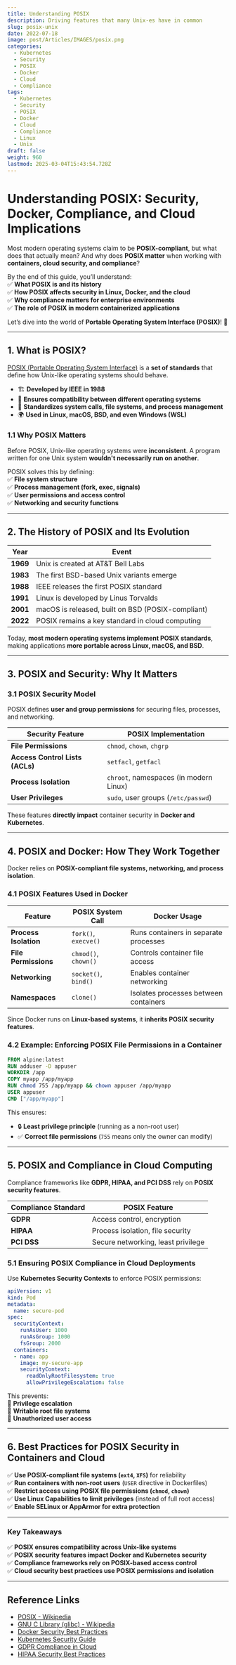 ```yaml
---
title: Understanding POSIX
description: Driving features that many Unix-es have in common
slug: posix-unix
date: 2022-07-18
image: post/Articles/IMAGES/posix.png
categories:
  - Kubernetes
  - Security
  - POSIX
  - Docker
  - Cloud
  - Compliance
tags:
  - Kubernetes
  - Security
  - POSIX
  - Docker
  - Cloud
  - Compliance
  - Linux
  - Unix
draft: false
weight: 960
lastmod: 2025-03-04T15:43:54.728Z
---
```

# Understanding POSIX: Security, Docker, Compliance, and Cloud Implications

Most modern operating systems claim to be **POSIX-compliant**, but what does that actually mean? And why does **POSIX matter** when working with **containers, cloud security, and compliance**?

By the end of this guide, you’ll understand:\
✅ **What POSIX is and its history**\
✅ **How POSIX affects security in Linux, Docker, and the cloud**\
✅ **Why compliance matters for enterprise environments**\
✅ **The role of POSIX in modern containerized applications**

Let’s dive into the world of **Portable Operating System Interface (POSIX)**! 🚀

***

## **1. What is POSIX?**

[POSIX (Portable Operating System Interface)](https://en.wikipedia.org/wiki/POSIX) is a **set of standards** that define how Unix-like operating systems should behave.

* 🏗 **Developed by IEEE in 1988**
* 🔧 **Ensures compatibility between different operating systems**
* 📜 **Standardizes system calls, file systems, and process management**
* 🌍 **Used in Linux, macOS, BSD, and even Windows (WSL)**

### **1.1 Why POSIX Matters**

Before POSIX, Unix-like operating systems were **inconsistent**. A program written for one Unix system **wouldn't necessarily run on another**.

POSIX solves this by defining:\
✅ **File system structure**\
✅ **Process management (fork, exec, signals)**\
✅ **User permissions and access control**\
✅ **Networking and security functions**

***

## **2. The History of POSIX and Its Evolution**

| Year     | Event                                             |
| -------- | ------------------------------------------------- |
| **1969** | Unix is created at AT\&T Bell Labs                |
| **1983** | The first BSD-based Unix variants emerge          |
| **1988** | IEEE releases the first POSIX standard            |
| **1991** | Linux is developed by Linus Torvalds              |
| **2001** | macOS is released, built on BSD (POSIX-compliant) |
| **2022** | POSIX remains a key standard in cloud computing   |

Today, **most modern operating systems implement POSIX standards**, making applications **more portable across Linux, macOS, and BSD**.

***

## **3. POSIX and Security: Why It Matters**

### **3.1 POSIX Security Model**

POSIX defines **user and group permissions** for securing files, processes, and networking.

| Security Feature                | POSIX Implementation                   |
| ------------------------------- | -------------------------------------- |
| **File Permissions**            | `chmod`, `chown`, `chgrp`              |
| **Access Control Lists (ACLs)** | `setfacl`, `getfacl`                   |
| **Process Isolation**           | `chroot`, namespaces (in modern Linux) |
| **User Privileges**             | `sudo`, user groups (`/etc/passwd`)    |

These features **directly impact** container security in **Docker and Kubernetes**.

***

## **4. POSIX and Docker: How They Work Together**

Docker relies on **POSIX-compliant file systems, networking, and process isolation**.

### **4.1 POSIX Features Used in Docker**

| Feature               | POSIX System Call    | Docker Usage                          |
| --------------------- | -------------------- | ------------------------------------- |
| **Process Isolation** | `fork()`, `execve()` | Runs containers in separate processes |
| **File Permissions**  | `chmod()`, `chown()` | Controls container file access        |
| **Networking**        | `socket()`, `bind()` | Enables container networking          |
| **Namespaces**        | `clone()`            | Isolates processes between containers |

Since Docker runs on **Linux-based systems**, it **inherits POSIX security features**.

### **4.2 Example: Enforcing POSIX File Permissions in a Container**

```dockerfile
FROM alpine:latest
RUN adduser -D appuser
WORKDIR /app
COPY myapp /app/myapp
RUN chmod 755 /app/myapp && chown appuser /app/myapp
USER appuser
CMD ["/app/myapp"]
```

This ensures:

* 🔒 **Least privilege principle** (running as a non-root user)
* ✅ **Correct file permissions** (`755` means only the owner can modify)

***

## **5. POSIX and Compliance in Cloud Computing**

Compliance frameworks like **GDPR, HIPAA, and PCI DSS** rely on **POSIX security features**.

| Compliance Standard | POSIX Feature                      |
| ------------------- | ---------------------------------- |
| **GDPR**            | Access control, encryption         |
| **HIPAA**           | Process isolation, file security   |
| **PCI DSS**         | Secure networking, least privilege |

### **5.1 Ensuring POSIX Compliance in Cloud Deployments**

Use **Kubernetes Security Contexts** to enforce POSIX permissions:

```yaml
apiVersion: v1
kind: Pod
metadata:
  name: secure-pod
spec:
  securityContext:
    runAsUser: 1000
    runAsGroup: 1000
    fsGroup: 2000
  containers:
  - name: app
    image: my-secure-app
    securityContext:
      readOnlyRootFilesystem: true
      allowPrivilegeEscalation: false
```

This prevents:\
🚫 **Privilege escalation**\
🚫 **Writable root file systems**\
🚫 **Unauthorized user access**

***

## **6. Best Practices for POSIX Security in Containers and Cloud**

✅ **Use POSIX-compliant file systems (`ext4`, `XFS`)** for reliability\
✅ **Run containers with non-root users** (`USER` directive in Dockerfiles)\
✅ **Restrict access using POSIX file permissions (`chmod`, `chown`)**\
✅ **Use Linux Capabilities to limit privileges** (instead of full root access)\
✅ **Enable SELinux or AppArmor for extra protection**

***

<!-- 
## **7. Final Thoughts**

**POSIX remains a foundational standard** for **operating systems, security, and cloud computing**.
-->

### **Key Takeaways**

✅ **POSIX ensures compatibility across Unix-like systems**\
✅ **POSIX security features impact Docker and Kubernetes security**\
✅ **Compliance frameworks rely on POSIX-based access control**\
✅ **Cloud security best practices use POSIX permissions and isolation**

***

## **Reference Links**

* [POSIX - Wikipedia](https://en.wikipedia.org/wiki/POSIX)
* [GNU C Library (glibc) - Wikipedia](https://en.wikipedia.org/wiki/Glibc)
* [Docker Security Best Practices](https://docs.docker.com/develop/security/)
* [Kubernetes Security Guide](https://kubernetes.io/docs/concepts/security/overview/)
* [GDPR Compliance in Cloud](https://gdpr.eu/what-is-gdpr/)
* [HIPAA Security Best Practices](https://www.hhs.gov/hipaa/for-professionals/security/index.html)

